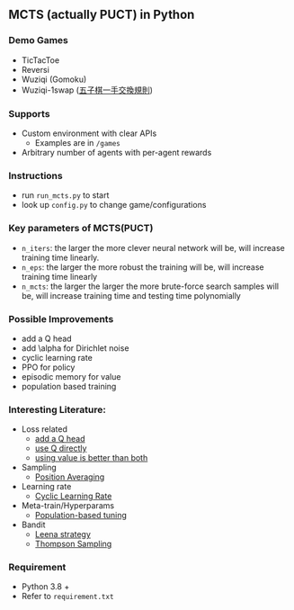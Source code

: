 ## MCTS (actually PUCT) in Python

### Demo Games
* TicTacToe
* Reversi
* Wuziqi (Gomoku)
* Wuziqi-1swap ([五子棋一手交換規則](https://zh.wikipedia.org/wiki/%E4%BA%94%E5%AD%90%E6%A3%8B))
### Supports
* Custom environment with clear APIs
    - Examples are in `/games`
* Arbitrary number of agents with per-agent rewards
### Instructions
* run `run_mcts.py` to start
* look up `config.py` to change game/configurations
### Key parameters of MCTS(PUCT)
* `n_iters`: the larger the more clever neural network will be,
 will increase training time linearly.
* `n_eps`: the larger the more robust the training will be,
 will increase training time linearly
* `n_mcts`: the larger the larger the more brute-force search samples will be,
 will increase training time and testing time polynomially

### Possible Improvements
* add a Q head
* add \alpha for Dirichlet noise
* cyclic learning rate
* PPO for policy
* episodic memory for value
* population based training

### Interesting Literature:
* Loss related
	* [add a Q head](https://openreview.net/pdf?id=BJxvH1BtDS)
	* [use Q directly](https://medium.com/oracledevs/lessons-from-alphazero-part-4-improving-the-training-target-6efba2e71628)
	* [using value is better than both](https://pdfs.semanticscholar.org/b125/c8933d0264b9a103cb8fa80f226f8c9c3cdc.pdf)
* Sampling
	* [Position Averaging](https://medium.com/oracledevs/lessons-from-alpha-zero-part-6-hyperparameter-tuning-b1cfcbe4ca9a)
* Learning rate
	* [Cyclic Learning Rate](https://medium.com/oracledevs/lessons-from-alpha-zero-part-6-hyperparameter-tuning-b1cfcbe4ca9a)
* Meta-train/Hyperparams
	* [Population-based tuning](https://arxiv.org/pdf/2003.06212.pdf)
* Bandit
	* [Leena strategy](https://deepai.org/publication/accelerating-self-play-learning-in-go)
	* [Thompson Sampling](https://github.com/leela-zero/leela-zero/issues/860)

### Requirement
* Python 3.8 +
* Refer to `requirement.txt`
